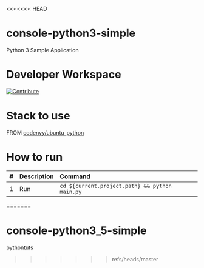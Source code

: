 <<<<<<< HEAD
# console-python3-simple

Python 3 Sample Application

# Developer Workspace
[![Contribute](http://beta.codenvy.com/factory/resources/codenvy-contribute.svg)](http://beta.codenvy.com/f?id=jajnjj3zoznlzg54)

# Stack to use

FROM [codenvy/ubuntu_python](https://hub.docker.com/r/codenvy/ubuntu_python/)

# How to run

| #       | Description           | Command  |
| :------------- |:-------------| :-----|
| 1      | Run | `cd ${current.project.path} && python main.py` |
=======
# console-python3_5-simple
pythontuts
>>>>>>> refs/heads/master
